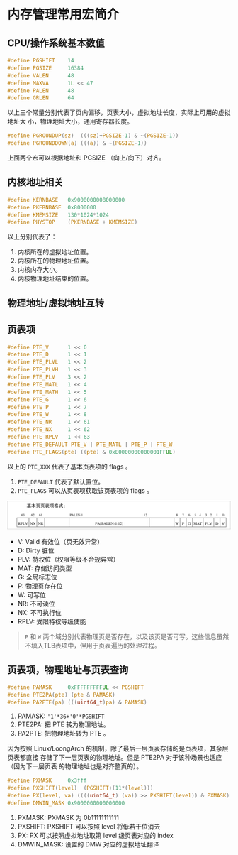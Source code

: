# 内存管理常用宏简介

## CPU/操作系统基本数值

```c
#define PGSHIFT    14
#define PGSIZE     16384
#define VALEN      48
#define MAXVA      1L << 47
#define PALEN      48
#define GRLEN      64
```

以上三个常量分别代表了页内偏移，页表大小，虚拟地址长度，实际上可用的虚拟地址大
小，物理地址大小，通用寄存器长度。

```c
#define PGROUNDUP(sz)  (((sz)+PGSIZE-1) & ~(PGSIZE-1))
#define PGROUNDDOWN(a) (((a)) & ~(PGSIZE-1))
```

上面两个宏可以根据地址和 PGSIZE （向上/向下）对齐。

## 内核地址相关

```c
#define KERNBASE   0x9000000008000000
#define PKERNBASE  0x8000000
#define KMEMSIZE   130*1024*1024
#define PHYSTOP    (PKERNBASE + KMEMSIZE)
```

以上分别代表了：

1. 内核所在的虚拟地址位置。
2. 内核所在的物理地址位置。
3. 内核内存大小。
4. 内核物理地址结束的位置。

## 物理地址/虚拟地址互转



## 页表项

```c
#define PTE_V      1 << 0
#define PTE_D      1 << 1
#define PTE_PLVL   1 << 2
#define PTE_PLVH   1 << 3
#define PTE_PLV    3 << 2
#define PTE_MATL   1 << 4
#define PTE_MATH   1 << 5
#define PTE_G      1 << 6
#define PTE_P      1 << 7
#define PTE_W      1 << 8
#define PTE_NR     1 << 61
#define PTE_NX     1 << 62
#define PTE_RPLV   1 << 63
#define PTE_DEFAULT PTE_V | PTE_MATL | PTE_P | PTE_W
#define PTE_FLAGS(pte) ((pte) & 0xE0000000000001FFUL)
```

以上的 `PTE_XXX` 代表了基本页表项的 flags 。

1. `PTE_DEFAULT` 代表了默认置位。
2. `PTE_FLAGS` 可以从页表项获取该页表项的 flags 。

![F%i](img/pte-all.png)

* V: Vaild 有效位（页无效异常）
* D: Dirty 脏位
* PLV: 特权位（权限等级不合规异常）
* MAT: 存储访问类型
* G: 全局标志位
* P: 物理页存在位
* W: 可写位
* NR: 不可读位
* NX: 不可执行位
* RPLV: 受限特权等级使能

> `P` 和 `W` 两个域分别代表物理页是否存在，以及该页是否可写。这些信息虽然不填入TLB表项中，但用于页表遍历的处理过程。

## 页表项，物理地址与页表查询

```c
#define PAMASK     0xFFFFFFFFFUL << PGSHIFT
#define PTE2PA(pte) (pte & PAMASK)
#define PA2PTE(pa) (((uint64_t)pa) & PAMASK)
```

1. PAMASK: `'1'*36+'0'*PGSHIFT`
2. PTE2PA: 把 PTE 转为物理地址。
3. PA2PTE: 把物理地址转为 PTE 。

因为按照 Linux/LoongArch 的机制，除了最后一层页表存储的是页表项，其余层页表都直接
存储了下一层页表的物理地址。但是 PTE2PA 对于该种场景也适应（因为下一层页表
的物理地址也是对齐整页的）。

```c
#define PXMASK     0x3fff
#define PXSHIFT(level)  (PGSHIFT+(11*(level)))
#define PX(level, va) ((((uint64_t) (va)) >> PXSHIFT(level)) & PXMASK)
#define DMWIN_MASK 0x9000000000000000
```

1. PXMASK: PXMASK 为 0b11111111111 
2. PXSHIFT: PXSHIFT 可以按照 level 将低若干位消去
3. PX: PX 可以按照虚拟地址取第 level 级页表对应的 index 
4. DMWIN_MASK: 设置的 DMW 对应的虚拟地址翻译
